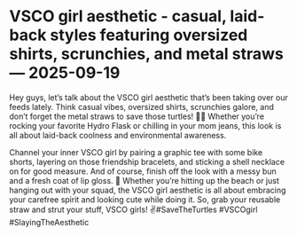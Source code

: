 # VSCO girl aesthetic - casual, laid-back styles featuring oversized shirts, scrunchies, and metal straws — 2025-09-19

Hey guys, let’s talk about the VSCO girl aesthetic that’s been taking over our feeds lately. Think casual vibes, oversized shirts, scrunchies galore, and don’t forget the metal straws to save those turtles! 🐢🌊 Whether you’re rocking your favorite Hydro Flask or chilling in your mom jeans, this look is all about laid-back coolness and environmental awareness.

Channel your inner VSCO girl by pairing a graphic tee with some bike shorts, layering on those friendship bracelets, and sticking a shell necklace on for good measure. And of course, finish off the look with a messy bun and a fresh coat of lip gloss. 💋 Whether you’re hitting up the beach or just hanging out with your squad, the VSCO girl aesthetic is all about embracing your carefree spirit and looking cute while doing it. So, grab your reusable straw and strut your stuff, VSCO girls! ✌️#SaveTheTurtles #VSCOgirl #SlayingTheAesthetic